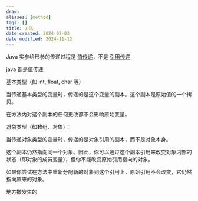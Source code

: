 ```yaml
---
draw:
aliases: [method]
tags: []
title: 方法
date created: 2024-07-03
date modified: 2024-11-12
---
```


Java 实参给形参的传递过程是 [值传递](值传递.md)，不是 [引用传递](引用传递)

java 都是值传递

基本类型（如 int, float, char 等）

当传递基本类型的变量时，传递的是这个变量的副本。这个副本是原始值的一个拷贝。

在方法内对这个副本的任何更改都不会影响原始变量。

对象类型（如数组、对象）：

当传递对象类型的变量时，传递的是对象引用的副本，而不是对象本身。

这个副本仍然指向同一个对象。因此，你可以通过这个副本引用来改变对象内部的状态（即对象的成员变量），但你不能改变原始引用指向的对象。

如果你尝试在方法中重新分配新的对象到这个引用上，原始引用不会改变，它仍然指向原来的对象。

地方撒发生的
